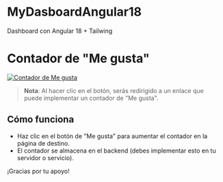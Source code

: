 # MyDasboardAngular18
Dashboard con Angular 18 + Tailwing

# Contador de "Me gusta"

[![Contador de Me gusta](https://img.shields.io/badge/Me%20gusta-0-blue?style=flat-square)](https://tu-url-aqui.com/like)

> **Nota**: Al hacer clic en el botón, serás redirigido a un enlace que puede implementar un contador de "Me gusta".

## Cómo funciona

- Haz clic en el botón de "Me gusta" para aumentar el contador en la página de destino.
- El contador se almacena en el backend (debes implementar esto en tu servidor o servicio).

¡Gracias por tu apoyo!
